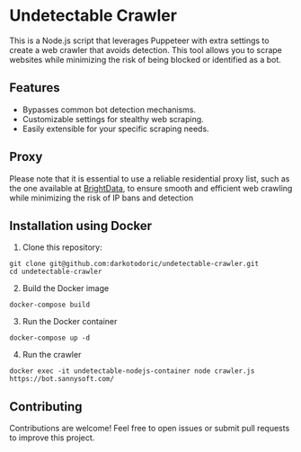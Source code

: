 # Undetectable Crawler
This is a Node.js script that leverages Puppeteer with extra settings to create a web crawler that avoids detection. This tool allows you to scrape websites while minimizing the risk of being blocked or identified as a bot.

## Features
- Bypasses common bot detection mechanisms.
- Customizable settings for stealthy web scraping.
- Easily extensible for your specific scraping needs.

## Proxy
Please note that it is essential to use a reliable residential proxy list, such as the one available at [BrightData](https://brightdata.com/), to ensure smooth and efficient web crawling while minimizing the risk of IP bans and detection

## Installation using Docker
1. Clone this repository:
```
git clone git@github.com:darkotodoric/undetectable-crawler.git
cd undetectable-crawler
```

2. Build the Docker image
```
docker-compose build
```

3. Run the Docker container
```
docker-compose up -d
```

4. Run the crawler
```
docker exec -it undetectable-nodejs-container node crawler.js https://bot.sannysoft.com/
```

## Contributing
Contributions are welcome! Feel free to open issues or submit pull requests to improve this project.
